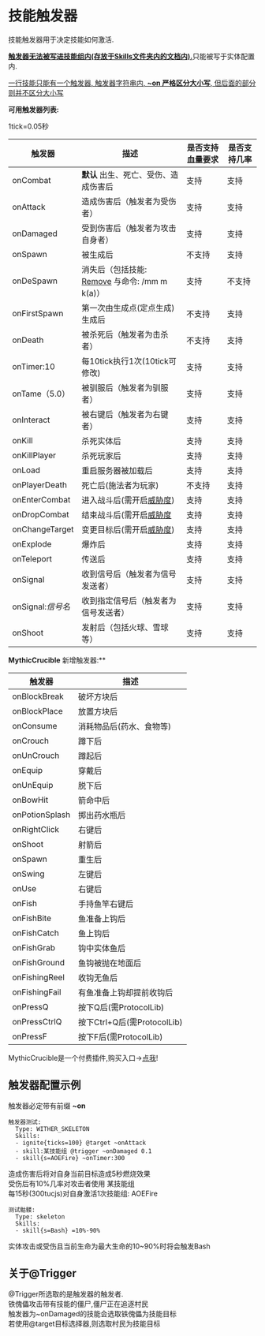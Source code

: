 技能触发器
==============

技能触发器用于决定技能如何激活.

<u>**触发器无法被写进技能组内(存放于Skills文件夹内的文档内).**</u>只能被写于实体配置内.  

<u>一行技能只能有一个触发器, 触发器字符串内, **~on 严格区分大小写**, 但后面的部分则并不区分大小写</u>

**可用触发器列表:**

1tick=0.05秒

| 触发器                | 描述                                     | 是否支持血量要求 | 是否支持几率 |
|-----------------------|------------------------------------------|------------------|--------------|
| onCombat              | **默认** 出生、死亡、受伤、造成伤害后    | 支持             | 支持         |
| onAttack              | 造成伤害后（触发者为受伤者）                               | 支持             | 支持         |
| onDamaged             | 受到伤害后（触发者为攻击自身者）                               | 支持             | 支持         |
| onSpawn               | 被生成后                                   | 不支持           | 支持         |
| onDeSpawn             | 消失后（包括技能: [Remove](/技能/列表/remove) 与命令: /mm m k(a)）                                   | 支持             | 不支持       |
| onFirstSpawn          | 第一次由生成点(定点生成)生成后           | 不支持           | 支持         |
| onDeath               | 被杀死后（触发者为击杀者）                                   | 不支持           | 支持         |
| onTimer:10            | 每10tick执行1次(10tick可修改)                | 支持             | 支持         |
| onTame（5.0）               | 被驯服后（触发者为驯服者）                      | 支持             | 支持         |
| onInteract            | 被右键后（触发者为右键者）                                 | 支持             | 支持         |
| onKill                | 杀死实体后                               | 支持             | 支持         |
| onKillPlayer          | 杀死玩家后                               | 支持             | 支持         |
| onLoad               | 重启服务器被加载后                      | 支持             | 支持         |
| onPlayerDeath         | 死亡后(施法者为玩家)                     | 不支持           | 支持         |
| onEnterCombat         | 进入战斗后(需开启[威胁度](/实体/威胁度)) | 支持             | 支持         |
| onDropCombat          | 结束战斗后(需开启[威胁度](/实体/威胁度)  | 支持             | 支持         |
| onChangeTarget        | 变更目标后(需开启[威胁度](/实体/威胁度)) | 支持             | 支持         |
| onExplode             | 爆炸后                                   | 支持             | 支持         |
| onTeleport            | 传送后                                   | 支持             | 支持         |
| onSignal              | 收到信号后（触发者为信号发送者）                               | 支持             | 支持         |
| onSignal:*信号名*     | 收到指定信号后（触发者为信号发送者）                           | 支持             | 支持         |
| onShoot               | 发射后（包括火球、雪球等）               | 支持             | 支持         |

**MythicCrucible** 新增触发器:**

| 触发器                | 描述                        |
|-----------------------|-----------------------------|
| onBlockBreak          | 破坏方块后                  |
| onBlockPlace          | 放置方块后                  |
| onConsume             | 消耗物品后(药水、食物等)    |
| onCrouch              | 蹲下后                      |
| onUnCrouch            | 蹲起后                      |
| onEquip               | 穿戴后                      |
| onUnEquip             | 脱下后                      |
| onBowHit              | 箭命中后                    |
| onPotionSplash        | 掷出药水瓶后                |
| onRightClick          | 右键后                      |
| onShoot               | 射箭后                      |
| onSpawn               | 重生后                      |
| onSwing               | 左键后                      |
| onUse                 | 右键后             |
| onFish                | 手持鱼竿右键后              |
| onFishBite            | 鱼准备上钩后                |
| onFishCatch           | 鱼上钩后                    |
| onFishGrab            | 钩中实体鱼后                |
| onFishGround          | 鱼钩被抛在地面后            |
| onFishingReel         | 收钩无鱼后                  |
| onFishingFail         | 有鱼准备上钩却提前收钩后    |
| onPressQ              | 按下Q后(需ProtocolLib)      |
| onPressCtrlQ          | 按下Ctrl+Q后(需ProtocolLib) |
| onPressF              | 按下F后(需ProtocolLib)      |

MythicCrucible是一个付费插件,购买入口->[点我](https://mythiccraft.io/index.php?resources/crucible-create-unbelievable-mythic-items.2/)!

触发器配置示例
--------------

触发器必定带有前缀 **~on**

    触发器测试:
      Type: WITHER_SKELETON
      Skills:
      - ignite{ticks=100} @target ~onAttack
      - skill:某技能组 @trigger ~onDamaged 0.1
      - skill{s=AOEFire} ~onTimer:300

造成伤害后将对自身当前目标造成5秒燃烧效果  
受伤后有10%几率对攻击者使用 某技能组  
每15秒(300tucjs)对自身激活1次技能组: AOEFire

<!-- -->

    测试骷髅:
      Type: skeleton
      Skills:
      - skill{s=Bash} =10%-90%

实体攻击或受伤且当前生命为最大生命的10~90%时将会触发Bash

关于@Trigger
---------------------

@Trigger所选取的是触发器的触发者.  
铁傀儡攻击带有技能的僵尸,僵尸正在追逐村民  
触发器为~onDamaged的技能会选取铁傀儡为技能目标  
若使用@target目标选择器,则选取村民为技能目标